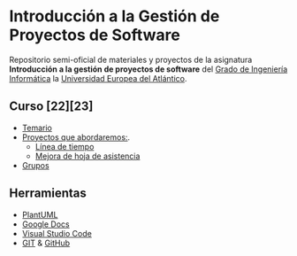# Introducción a la Gestión de Proyectos de Software

Repositorio semi-oficial de materiales y proyectos de la asignatura **Introducción a la gestión de proyectos de software** del [Grado de Ingeniería Informática](https://www.uneatlantico.es/escuela-politecnica-superior/estudios-grado-oficial-en-ingenieria-informatica) la [Universidad Europea del Atlántico](https://www.uneatlantico.es). 

## Curso [22][23]

* [Temario](docs/temario.md)
* [Proyectos que abordaremos:](docs/proyectos.md).
    * [Línea de tiempo](./proyectos/001-lineaDeTiempo/)
    * [Mejora de hoja de asistencia](./proyectos/002-propuestaMejoraHoja/)
* [Grupos](docs/grupos.md)

## Herramientas

* [PlantUML](https://plantuml.com/es/)
* [Google Docs](https://drive.google.com/drive/u/0/my-drive)
* [Visual Studio Code](https://code.visualstudio.com/)
* [GIT](https://git-scm.com/) & [GitHub](https://github.com/)
